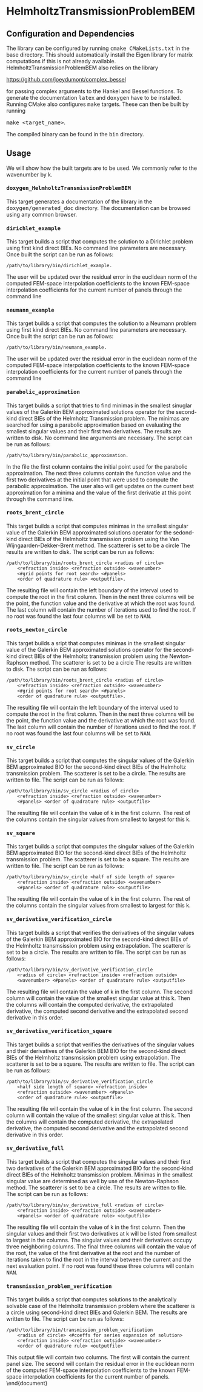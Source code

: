 # HelmholtzTransmissionProblemBEM
## Configuration and Dependencies
The library can be configured by running <tt>cmake CMakeLists.txt</tt> in the base directory.
This should automatically install the Eigen library for matrix computations if this is not already available.
HelmholtzTransmissionProblemBEM also relies on the library

https://github.com/joeydumont/complex_bessel

for passing complex arguments to the Hankel and Bessel functions.
To generate the documentation <tt>latex</tt> and <tt>doxygen</tt> have to be installed.
Running CMake also configures <tt>make</tt> targets.
These can then be built by running 

<tt>make <target_name></tt>.

The compiled binary can be found in the <tt>bin</tt> directory.

## Usage
We will show how the built targets are to be used.
We commonly refer to the wavenumber by k.

#### <tt>doxygen_HelmholtzTransmissionProblemBEM</tt>
This target generates a documentation of the library in the <tt>doxygen/generated_doc</tt> directory.
The documentation can be browsed using any common browser.

#### <tt>dirichlet_example</tt>
This target builds a script that computes the solution to a Dirichlet problem
using first kind direct BIEs.
No command line parameters are necessary.
Once built the script can be run as follows: 
~~~
/path/to/library/bin/dirichlet_example.
~~~
The user will be updated over the residual error in the euclidean norm of the computed FEM-space interpolation coefficients to the known FEM-space interpolation coefficients for the current number of panels through the command line
 
#### <tt>neumann_example</tt>
This target builds a script that computes the solution to a Neumann problem
using first kind direct BIEs.
No command line parameters are necessary.
Once built the script can be run as follows: 
~~~
/path/to/library/bin/neumann_example.
~~~
The user will be updated over the residual error in the euclidean norm of the computed FEM-space interpolation coefficients to the known FEM-space interpolation coefficients for the current number of panels through the command line

#### <tt>parabolic_approximation</tt>
This target builds a script that tries to find minimas in the smallest sinuglar values
of the Galerkin BEM approximated solutions operator for the second-kind direct BIEs of 
the Helmholtz Transmission problem.
The minimas are searched for using a parabolic approximation
based on evaluating the smallest singular values and their first
two derivatives.
The results are written to disk.
No command line arguments are necessary.
The script can be run as follows:
~~~
/path/to/library/bin/parabolic_approximation.
~~~
In the file the first column contains the initial point used for the parabolic approximation.
The next three columns contain the function value and the first two derivatives at the initial point that were used to compute the parabolic approximation.
The user also will get updates on the current best approximation for a minima and the value of the first derivatie at this point through the command line.

#### <tt>roots_brent_circle</tt>
This target builds a script that computes minimas in the smallest singular value of the
Galerkin BEM approximated solutions operator for the sedond-kind direct BIEs of the Helmholtz
transmission problem using the Van Wijngaarden-Dekker-Brent method.
The scatterer is set to be a circle
The results are written to disk.
The script can be run as follows:
~~~
/path/to/library/bin/roots_brent_circle <radius of circle> 
    <refraction inside> <refraction outside> <wavenumber> 
    <#grid points for root search> <#panels> 
    <order of quadrature rule> <outputfile>.
~~~
The resulting file will contain the left boundary of the interval used to compute the root in the first column. 
Then in the next three columns will be the point, the function value and the derivative at which the root was found.
The last column will contain the number of iterations used to find the root.
If no root was found the last four columns will be set to <tt>NAN</tt>.

#### <tt>roots_newton_circle</tt>
This target builds a sript that computes minimas in the smallest singular value of the
Galerkin BEM approximated solutions operator for the second-kind direct BIEs of the Helmholtz
transmission problem using the Newton-Raphson method.
The scatterer is set to be a circle
The results are written to disk.
The script can be run as follows:
~~~
/path/to/library/bin/roots_brent_circle <radius of circle> 
    <refraction inside> <refraction outside> <wavenumber> 
    <#grid points for root search> <#panels> 
    <order of quadrature rule> <outputfile>.
~~~
The resulting file will contain the left boundary of the interval used to compute the root in the first column. 
Then in the next three columns will be the point, the function value and the derivative at which the root was found.
The last column will contain the number of iterations used to find the root.
If no root was found the last four columns will be set to <tt>NAN</tt>.

#### <tt>sv_circle</tt>
This target builds a script that computes the singular values
of the Galerkin BEM approximated BIO for the
second-kind direct BIEs of the Helmholtz
transmission problem.
The scatterer is set to be a circle.
The results are written to file.
The script can be run as follows:
~~~
/path/to/library/bin/sv_circle <radius of circle> 
    <refraction inside> <refraction outside> <wavenumber>
    <#panels> <order of quadrature rule> <outputfile>
~~~
The resulting file will contain the value of k in the first column.
The rest of the columns contain the singular values from smallest to largest for this k.

#### <tt>sv_square</tt>
This target builds a script that computes the singular values
of the Galerkin BEM approximated BIO for the
second-kind direct BIEs of the Helmholtz
transmission problem.
The scatterer is set to be a square.
The results are written to file.
The script can be run as follows:
~~~
/path/to/library/bin/sv_circle <half of side length of square> 
    <refraction inside> <refraction outside> <wavenumber>
    <#panels> <order of quadrature rule> <outputfile>
~~~
The resulting file will contain the value of k in the first column.
The rest of the columns contain the singular values from smallest to largest for this k.


#### <tt>sv_derivative_verification_circle</tt>
This target builds a script that verifies the derivatives of the singular
values of the Galerkin BEM approximated BIO for the
second-kind direct BIEs of the Helmholtz transmsission problem
using extrapolation.
The scatterer is set to be a circle.
The results are written to file.
The script can be run as follows:
~~~
/path/to/library/bin/sv_derivative_verification_circle 
    <radius of circle> <refraction inside> <refraction outside> 
    <wavenumber> <#panels> <order of quadrature rule> <outputfile>
~~~
The resulting file will contain the value of k in the first column.
The second column will contain the value of the smallest singular value at this k.
Then the columns will contain the computed derivative, the extrapolated derivative, the computed second derivative and the extrapolated second derivative in this order.

#### <tt>sv_derivative_verification_square</tt>
This target builds a script that verifies the derivatives of the singular
values and their derivatives of the Galerkin BEM BIO for the
second-kind direct BIEs of the Helmholtz transmsission problem
using extrapolation.
The scatterer is set to be a square.
The results are written to file.
The script can be run as follows:
~~~
/path/to/library/bin/sv_derivative_verification_circle 
    <half side length of square> <refraction inside> 
    <refraction outside> <wavenumber> <#panels> 
    <order of quadrature rule> <outputfile>
~~~
The resulting file will contain the value of k in the first column.
The second column will contain the value of the smallest singular value at this k.
Then the columns will contain the computed derivative, the extrapolated derivative, the computed second derivative and the extrapolated second derivative in this order.

#### <tt>sv_derivative_full</tt>
This target builds a script that computes the singular values and
their first two derivatives of the Galerkin BEM
approximated BIO for the second-kind direct BIEs of the Helmholtz
transmission problem.
Minimas in the smallest singular value are determined as well
by use of the Newton-Raphson method.
The scatterer is set to be a circle.
The results are written to file.
The script can be run as follows:
~~~
/path/to/library/bin/sv_derivative_full <radius of circle> 
    <refraction inside> <refraction outside> <wavenumber>
    <#panels> <order of quadrature rule> <outputfile>
~~~
The resulting file will contain the value of k in the first column.
Then the singular values and their first two derivatives at k will be listed from smallest to largest in the columns.
The singular values and their derivatives occupy three neighboring columns.
The final three columns will contain the value of the root, the value of the first derivative at the root and the number of iterations taken to find the root in the interval between the current and the next evaluation point.
If no root was found these three columns will contain <tt>NAN</tt>.

#### <tt>transmission_problem_verification</tt>
This target builds a script that computes solutions to
the analytically solvable case of the Helmholtz transmission
problem where the scatterer is a circle using second-kind direct
BIEs and Galerkin BEM.
The results are written to file.
The script can be run as follows:
~~~
/path/to/library/bin/transmission_problem_verification 
    <radius of circle> <#coeffs for series expansion of solution> 
    <refraction inside> <refraction outside> <wavenumber>
    <order of quadrature rule> <outputfile>
~~~
This output file will contain two columns.
The first will contain the current panel size.
The second will contain the residual error in the euclidean norm of the computed FEM-space interpolation coefficients to the known FEM-space interpolation coefficients for the current number of panels.
\end{document}
